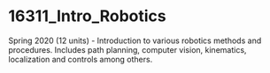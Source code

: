 # 16311_Intro_Robotics
Spring 2020 (12 units) - Introduction to various robotics methods and procedures. Includes path planning, computer vision, kinematics, localization and controls among others.
